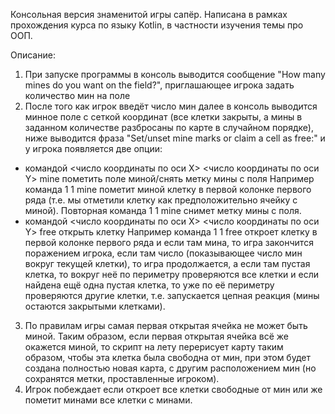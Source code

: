 Консольная версия знаменитой игры сапёр. Написана в рамках прохождения курса по языку Kotlin, в частности изучения темы про ООП.

Описание:
1) При запуске программы в консоль выводится сообщение "How many mines do you want on the field?", приглашающее игрока задать количество мин на поле
2) После того как игрок введёт число мин далее в консоль выводится минное поле с сеткой координат (все клетки закрыты, а мины в заданном количестве разбросаны по карте в случайном порядке), ниже выводится фраза "Set/unset mine marks or claim a cell as free:" и у игрока появляется две опции:
- командой <число координаты по оси X> <число координаты по оси Y> mine пометить поле миной/снять метку мины с поля
Например команда 1 1 mine пометит миной клетку в первой колонке первого ряда (т.е. мы отметили клетку как предположительно ячейку с миной). Повторная команда 1 1 mine снимет метку мины с поля.
- командой <число координаты по оси X> <число координаты по оси Y> free открыть клетку
Например команда 1 1 free откроет клетку в первой колонке первого ряда и если там мина, то игра закончится поражением игрока, если там число (показывающее число мин вокруг текущей клетки), то игра продолжается, а если там пустая клетка, то вокруг неё по периметру проверяются все клетки и если найдена ещё одна пустая клетка, то уже по её периметру проверяются другие клетки, т.е. запускается цепная реакция (мины остаются закрытыми клетками).
3) По правилам игры самая первая открытая ячейка не может быть миной. Таким образом, если первая открытая ячейка всё же окажется миной, то скрипт на лету перерисует карту таким образом, чтобы эта клетка была свободна от мин, при этом будет создана полностью новая карта, с другим расположением мин (но сохранятся метки, проставленные игроком).
4) Игрок побеждает если откроет все клетки свободные от мин или же пометит минами все клетки с минами.
